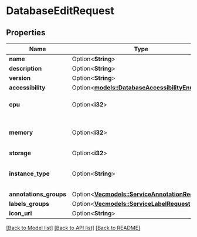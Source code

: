 # DatabaseEditRequest

## Properties

Name | Type | Description | Notes
------------ | ------------- | ------------- | -------------
**name** | Option<**String**> | name is case-insensitive | [optional]
**description** | Option<**String**> | give a description to this database | [optional]
**version** | Option<**String**> |  | [optional]
**accessibility** | Option<[**models::DatabaseAccessibilityEnum**](DatabaseAccessibilityEnum.md)> |  | [optional]
**cpu** | Option<**i32**> | unit is millicores (m). 1000m = 1 cpu. This field will be ignored for managed DB (instance type will be used instead).  | [optional][default to 250]
**memory** | Option<**i32**> | unit is MB. 1024 MB = 1GB This field will be ignored for managed DB (instance type will be used instead). Default value is linked to the database type: - MANAGED: 100 - CONTAINER   - POSTGRES: 100   - REDIS: 100   - MYSQL: 512   - MONGODB: 256  | [optional]
**storage** | Option<**i32**> | unit is GB | [optional]
**instance_type** | Option<**String**> | Database instance type to be used for this database. The list of values can be retrieved via the endpoint /{CloudProvider}/managedDatabase/instanceType/{region}/{dbType}. This field SHOULD NOT be set for container DB. | [optional]
**annotations_groups** | Option<[**Vec<models::ServiceAnnotationRequest>**](ServiceAnnotationRequest.md)> |  | [optional]
**labels_groups** | Option<[**Vec<models::ServiceLabelRequest>**](ServiceLabelRequest.md)> |  | [optional]
**icon_uri** | Option<**String**> | Icon URI representing the database. | [optional]

[[Back to Model list]](../README.md#documentation-for-models) [[Back to API list]](../README.md#documentation-for-api-endpoints) [[Back to README]](../README.md)


